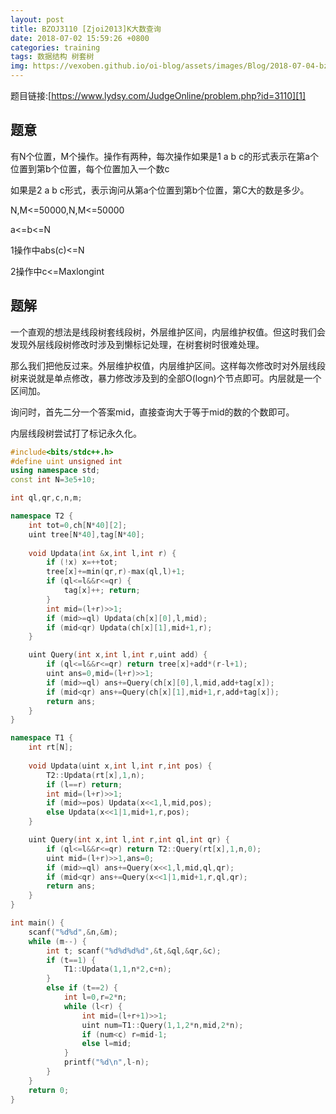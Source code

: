 ```yaml
---
layout: post
title: BZOJ3110 [Zjoi2013]K大数查询
date: 2018-07-02 15:59:26 +0800
categories: training
tags: 数据结构 树套树
img: https://vexoben.github.io/oi-blog/assets/images/Blog/2018-07-04-bzoj3110-[zjoi2013]k大数查询.JPG
---
```


题目链接:[https://www.lydsy.com/JudgeOnline/problem.php?id=3110][1]

## **题意**

有N个位置，M个操作。操作有两种，每次操作如果是1 a b c的形式表示在第a个位置到第b个位置，每个位置加入一个数c

如果是2 a b c形式，表示询问从第a个位置到第b个位置，第C大的数是多少。

N,M<=50000,N,M<=50000

a<=b<=N

1操作中abs(c)<=N

2操作中c<=Maxlongint

## **题解**

一个直观的想法是线段树套线段树，外层维护区间，内层维护权值。但这时我们会发现外层线段树修改时涉及到懒标记处理，在树套树时很难处理。

那么我们把他反过来。外层维护权值，内层维护区间。这样每次修改时对外层线段树来说就是单点修改，暴力修改涉及到的全部O(logn)个节点即可。内层就是一个区间加。

询问时，首先二分一个答案mid，直接查询大于等于mid的数的个数即可。

内层线段树尝试打了标记永久化。

```cpp
#include<bits/stdc++.h>
#define uint unsigned int
using namespace std;
const int N=3e5+10;

int ql,qr,c,n,m;

namespace T2 {
	int tot=0,ch[N*40][2];
	uint tree[N*40],tag[N*40];
	
	void Updata(int &x,int l,int r) {
		if (!x) x=++tot;
		tree[x]+=min(qr,r)-max(ql,l)+1;
		if (ql<=l&&r<=qr) {
			tag[x]++; return;
		}
		int mid=(l+r)>>1;
		if (mid>=ql) Updata(ch[x][0],l,mid);
		if (mid<qr) Updata(ch[x][1],mid+1,r);
	}

	uint Query(int x,int l,int r,uint add) {
		if (ql<=l&&r<=qr) return tree[x]+add*(r-l+1);
		uint ans=0,mid=(l+r)>>1;
		if (mid>=ql) ans+=Query(ch[x][0],l,mid,add+tag[x]);
		if (mid<qr) ans+=Query(ch[x][1],mid+1,r,add+tag[x]);
		return ans;
	}
}

namespace T1 {
	int rt[N];
	
	void Updata(uint x,int l,int r,int pos) {
		T2::Updata(rt[x],1,n);
		if (l==r) return;
		int mid=(l+r)>>1;
		if (mid>=pos) Updata(x<<1,l,mid,pos);
		else Updata(x<<1|1,mid+1,r,pos);
	}

	uint Query(int x,int l,int r,int ql,int qr) {
		if (ql<=l&&r<=qr) return T2::Query(rt[x],1,n,0);
		uint mid=(l+r)>>1,ans=0;
		if (mid>=ql) ans+=Query(x<<1,l,mid,ql,qr);
		if (mid<qr) ans+=Query(x<<1|1,mid+1,r,ql,qr);
		return ans;
	}
}

int main() {
	scanf("%d%d",&n,&m);
	while (m--) {
		int t; scanf("%d%d%d%d",&t,&ql,&qr,&c);
		if (t==1) {
			T1::Updata(1,1,n*2,c+n);
		}
		else if (t==2) {
			int l=0,r=2*n;
			while (l<r) {
				int mid=(l+r+1)>>1;
				uint num=T1::Query(1,1,2*n,mid,2*n);
				if (num<c) r=mid-1;
				else l=mid;
			}
			printf("%d\n",l-n);
		}
	}
	return 0;
}
```

[1]:https://www.lydsy.com/JudgeOnline/problem.php?id=3110